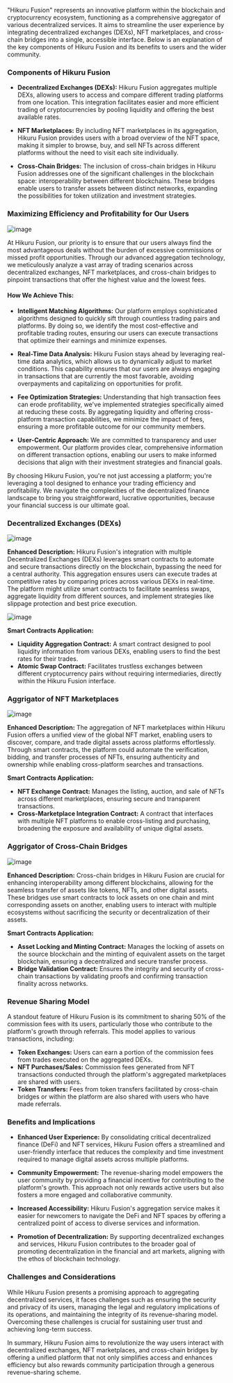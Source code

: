 "Hikuru Fusion" represents an innovative platform within the blockchain and cryptocurrency ecosystem, functioning as a comprehensive aggregator of various decentralized services. It aims to streamline the user experience by integrating decentralized exchanges (DEXs), NFT marketplaces, and cross-chain bridges into a single, accessible interface. Below is an explanation of the key components of Hikuru Fusion and its benefits to users and the wider community.

### Components of Hikuru Fusion

- **Decentralized Exchanges (DEXs):** Hikuru Fusion aggregates multiple DEXs, allowing users to access and compare different trading platforms from one location. This integration facilitates easier and more efficient trading of cryptocurrencies by pooling liquidity and offering the best available rates.

- **NFT Marketplaces:** By including NFT marketplaces in its aggregation, Hikuru Fusion provides users with a broad overview of the NFT space, making it simpler to browse, buy, and sell NFTs across different platforms without the need to visit each site individually.

- **Cross-Chain Bridges:** The inclusion of cross-chain bridges in Hikuru Fusion addresses one of the significant challenges in the blockchain space: interoperability between different blockchains. These bridges enable users to transfer assets between distinct networks, expanding the possibilities for token utilization and investment strategies.




### Maximizing Efficiency and Profitability for Our Users
![image](https://github.com/HikuruOfficial/Hikuru-Fusion/assets/132744928/2312bb74-9573-4a3f-8998-546483054e87)

At Hikuru Fusion, our priority is to ensure that our users always find the most advantageous deals without the burden of excessive commissions or missed profit opportunities. Through our advanced aggregation technology, we meticulously analyze a vast array of trading scenarios across decentralized exchanges, NFT marketplaces, and cross-chain bridges to pinpoint transactions that offer the highest value and the lowest fees.

#### How We Achieve This:

- **Intelligent Matching Algorithms:** Our platform employs sophisticated algorithms designed to quickly sift through countless trading pairs and platforms. By doing so, we identify the most cost-effective and profitable trading routes, ensuring our users can execute transactions that optimize their earnings and minimize expenses.

- **Real-Time Data Analysis:** Hikuru Fusion stays ahead by leveraging real-time data analytics, which allows us to dynamically adjust to market conditions. This capability ensures that our users are always engaging in transactions that are currently the most favorable, avoiding overpayments and capitalizing on opportunities for profit.

- **Fee Optimization Strategies:** Understanding that high transaction fees can erode profitability, we've implemented strategies specifically aimed at reducing these costs. By aggregating liquidity and offering cross-platform transaction capabilities, we minimize the impact of fees, ensuring a more profitable outcome for our community members.

- **User-Centric Approach:** We are committed to transparency and user empowerment. Our platform provides clear, comprehensive information on different transaction options, enabling our users to make informed decisions that align with their investment strategies and financial goals.

By choosing Hikuru Fusion, you're not just accessing a platform; you're leveraging a tool designed to enhance your trading efficiency and profitability. We navigate the complexities of the decentralized finance landscape to bring you straightforward, lucrative opportunities, because your financial success is our ultimate goal.






### Decentralized Exchanges (DEXs)
![image](https://github.com/HikuruOfficial/Hikuru-Fusion/assets/132744928/399ebc8d-c56a-4194-8bed-2dac6f800148)

**Enhanced Description:**
Hikuru Fusion's integration with multiple Decentralized Exchanges (DEXs) leverages smart contracts to automate and secure transactions directly on the blockchain, bypassing the need for a central authority. This aggregation ensures users can execute trades at competitive rates by comparing prices across various DEXs in real-time. The platform might utilize smart contracts to facilitate seamless swaps, aggregate liquidity from different sources, and implement strategies like slippage protection and best price execution.

![image](https://github.com/HikuruOfficial/Hikuru-Fusion/assets/132744928/2aa4e690-28cd-4d4d-a350-28d5dee6609e)

**Smart Contracts Application:**
- **Liquidity Aggregation Contract:** A smart contract designed to pool liquidity information from various DEXs, enabling users to find the best rates for their trades.
- **Atomic Swap Contract:** Facilitates trustless exchanges between different cryptocurrency pairs without requiring intermediaries, directly within the Hikuru Fusion interface.

### Aggrigator of NFT Marketplaces
![image](https://github.com/HikuruOfficial/Hikuru-Fusion/assets/132744928/e849ed59-b599-4fae-b174-f88082c716a1)

**Enhanced Description:**
The aggregation of NFT marketplaces within Hikuru Fusion offers a unified view of the global NFT market, enabling users to discover, compare, and trade digital assets across platforms effortlessly. Through smart contracts, the platform could automate the verification, bidding, and transfer processes of NFTs, ensuring authenticity and ownership while enabling cross-platform searches and transactions.

**Smart Contracts Application:**
- **NFT Exchange Contract:** Manages the listing, auction, and sale of NFTs across different marketplaces, ensuring secure and transparent transactions.
- **Cross-Marketplace Integration Contract:** A contract that interfaces with multiple NFT platforms to enable cross-listing and purchasing, broadening the exposure and availability of unique digital assets.

### Aggrigator of Cross-Chain Bridges
![image](https://github.com/HikuruOfficial/Hikuru-Fusion/assets/132744928/62bf7f57-baa8-4bc9-aa14-b56736507f66)

**Enhanced Description:**
Cross-chain bridges in Hikuru Fusion are crucial for enhancing interoperability among different blockchains, allowing for the seamless transfer of assets like tokens, NFTs, and other digital assets. These bridges use smart contracts to lock assets on one chain and mint corresponding assets on another, enabling users to interact with multiple ecosystems without sacrificing the security or decentralization of their assets.

**Smart Contracts Application:**
- **Asset Locking and Minting Contract:** Manages the locking of assets on the source blockchain and the minting of equivalent assets on the target blockchain, ensuring a decentralized and secure transfer process.
- **Bridge Validation Contract:** Ensures the integrity and security of cross-chain transactions by validating proofs and confirming transaction finality across networks.





### Revenue Sharing Model

A standout feature of Hikuru Fusion is its commitment to sharing 50% of the commission fees with its users, particularly those who contribute to the platform's growth through referrals. This model applies to various transactions, including:

- **Token Exchanges:** Users can earn a portion of the commission fees from trades executed on the aggregated DEXs.
- **NFT Purchases/Sales:** Commission fees generated from NFT transactions conducted through the platform's aggregated marketplaces are shared with users.
- **Token Transfers:** Fees from token transfers facilitated by cross-chain bridges or within the platform are also shared with users who have made referrals.

### Benefits and Implications

- **Enhanced User Experience:** By consolidating critical decentralized finance (DeFi) and NFT services, Hikuru Fusion offers a streamlined and user-friendly interface that reduces the complexity and time investment required to manage digital assets across multiple platforms.

- **Community Empowerment:** The revenue-sharing model empowers the user community by providing a financial incentive for contributing to the platform's growth. This approach not only rewards active users but also fosters a more engaged and collaborative community.

- **Increased Accessibility:** Hikuru Fusion's aggregation service makes it easier for newcomers to navigate the DeFi and NFT spaces by offering a centralized point of access to diverse services and information.

- **Promotion of Decentralization:** By supporting decentralized exchanges and services, Hikuru Fusion contributes to the broader goal of promoting decentralization in the financial and art markets, aligning with the ethos of blockchain technology.

### Challenges and Considerations

While Hikuru Fusion presents a promising approach to aggregating decentralized services, it faces challenges such as ensuring the security and privacy of its users, managing the legal and regulatory implications of its operations, and maintaining the integrity of its revenue-sharing model. Overcoming these challenges is crucial for sustaining user trust and achieving long-term success.

In summary, Hikuru Fusion aims to revolutionize the way users interact with decentralized exchanges, NFT marketplaces, and cross-chain bridges by offering a unified platform that not only simplifies access and enhances efficiency but also rewards community participation through a generous revenue-sharing scheme.
